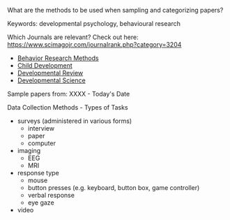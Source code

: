 What are the methods to be used when sampling and categorizing papers?

Keywords: developmental psychology, behavioural research

Which Journals are relevant? Check out here: https://www.scimagojr.com/journalrank.php?category=3204

 - [Behavior Research Methods](https://www.scimagojr.com/journalsearch.php?q=146223&tip=sid&clean=0)
 - [Child Development](https://www.scimagojr.com/journalsearch.php?q=24456&tip=sid&clean=0)
 - [Developmental Review](https://www.scimagojr.com/journalsearch.php?q=13502&tip=sid&clean=0)
 - [Developmental Science](https://www.scimagojr.com/journalsearch.php?q=13503&tip=sid&clean=0)
 

Sample papers from: XXXX - Today's Date

Data Collection Methods - Types of Tasks

- surveys (administered in various forms)
  - interview
  - paper
  - computer
- imaging
  - EEG
  - MRI
- response type
  - mouse
  - button presses (e.g. keyboard, button box, game controller)
  - verbal response
  - eye gaze
- video


